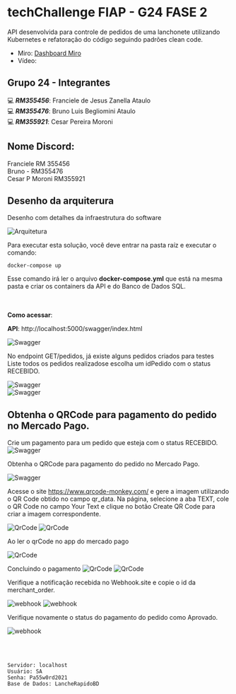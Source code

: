 # techChallenge FIAP - G24 FASE 2

API desenvolvida para controle de pedidos de uma lanchonete utilizando Kubernetes e refatoração do código seguindo padrões clean code.


- Miro: [Dashboard Miro](https://miro.com/app/board/uXjVKQl5ank=/?share_link_id=2259608060)
- Vídeo: 


## Grupo 24 - Integrantes
💻 *<b>RM355456</b>*: Franciele de Jesus Zanella Ataulo </br>
💻 *<b>RM355476</b>*: Bruno Luis Begliomini Ataulo </br>
💻 *<b>RM355921</b>*: Cesar Pereira Moroni </br>


## Nome Discord:
Franciele RM 355456</br>
Bruno - RM355476</br>
Cesar P Moroni RM355921</br>

## Desenho da arquiterura

Desenho com detalhes da infraestrutura do software

![Arquitetura](assets/diagrama.png)

Para executar esta solução, você deve entrar na pasta raíz e executar o comando:
```
docker-compose up
```
Esse comando irá ler o arquivo <b>docker-compose.yml</b> que está na mesma pasta e criar os containers da API e do Banco de Dados SQL.
</br>

</br>

 
</br>
<b>Como acessar</b>:
</br>
 
<b>API</b>: http://localhost:5000/swagger/index.html
</br>

![Swagger](assets/imagem1.png)



No endpoint GET/pedidos, já existe alguns pedidos criados para testes</br>
Liste todos os pedidos realizadose escolha um idPedido com o status RECEBIDO.


![Swagger](assets/imagem2.png)</br>
![Swagger](assets/imagem3.png)



## Obtenha o QRCode para pagamento do pedido no Mercado Pago.

Crie um pagamento para um pedido que esteja com o status RECEBIDO.
![Swagger](assets/imagem4.png)


Obtenha o QRCode para pagamento do pedido no Mercado Pago.

![Swagger](assets/imagem5.png)

Acesse o site https://www.qrcode-monkey.com/ e gere a imagem utilizando o QR Code obtido no campo qr_data. Na página, selecione a aba TEXT, cole o QR Code no campo Your Text e clique no botão Create QR Code para criar a imagem correspondente.

![QrCode](assets/imagem6.png)
![QrCode](assets/imagem7.png)

Ao ler  o qrCode no app do mercado pago

![QrCode](assets/imagem8.png)

Concluindo o pagamento
![QrCode](assets/imagem9.png)
![QrCode](assets/imagem10.png)


Verifique a notificação recebida no Webhook.site e copie o id da merchant_order.

![webhook](assets/imagem11.png)
![webhook](assets/imagem12.png)

Verifique novamente o status do pagamento do pedido como Aprovado.

![webhook](assets/imagem13.png)

</br>
</br>

```
Servidor: localhost
Usuário: SA
Senha: Pa55w0rd2021
Base de Dados: LancheRapidoBD

```





